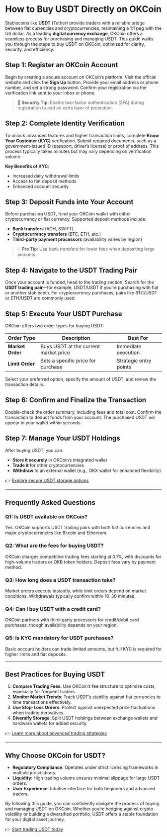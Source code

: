 # How to Buy USDT Directly on OKCoin  

Stablecoins like **USDT** (Tether) provide traders with a reliable bridge between fiat currencies and cryptocurrencies, maintaining a 1:1 peg with the US dollar. As a leading **digital currency exchange**, OKCoin offers a seamless process for purchasing and managing USDT. This guide walks you through the steps to buy USDT on OKCoin, optimized for clarity, security, and efficiency.  

## Step 1: Register an OKCoin Account  

Begin by creating a secure account on OKCoin’s platform. Visit the official website and click the **Sign Up** button. Provide your email address or phone number, and set a strong password. Confirm your registration via the verification link sent to your inbox or phone.  

> 🔐 **Security Tip**: Enable two-factor authentication (2FA) during registration to add an extra layer of protection.  

## Step 2: Complete Identity Verification  

To unlock advanced features and higher transaction limits, complete **Know Your Customer (KYC)** verification. Submit required documents, such as a government-issued ID (passport, driver’s license) or proof of address. This process typically takes minutes but may vary depending on verification volume.  

**Key Benefits of KYC**:  
- Increased daily withdrawal limits  
- Access to fiat deposit methods  
- Enhanced account security  

## Step 3: Deposit Funds into Your Account  

Before purchasing USDT, fund your OKCoin wallet with either cryptocurrency or fiat currency. Supported deposit methods include:  
- **Bank transfers** (ACH, SWIFT)  
- **Cryptocurrency transfers** (BTC, ETH, etc.)  
- **Third-party payment processors** (availability varies by region)  

> 💡 **Pro Tip**: Use bank transfers for lower fees when depositing large amounts.  

## Step 4: Navigate to the USDT Trading Pair  

Once your account is funded, head to the trading section. Search for the **USDT trading pair**—for example, USDT/USDT if you’re purchasing with fiat or another stablecoin. For cryptocurrency purchases, pairs like BTC/USDT or ETH/USDT are commonly used.  

## Step 5: Execute Your USDT Purchase  

OKCoin offers two order types for buying USDT:  

| Order Type      | Description                          | Best For                          |  
|------------------|--------------------------------------|-----------------------------------|  
| **Market Order** | Buys USDT at the current market price | Immediate execution               |  
| **Limit Order**  | Sets a specific price for purchase    | Strategic entry points            |  

Select your preferred option, specify the amount of USDT, and review the transaction details.  

## Step 6: Confirm and Finalize the Transaction  

Double-check the order summary, including fees and total cost. Confirm the transaction to deduct funds from your account. The purchased USDT will appear in your wallet within seconds.  

## Step 7: Manage Your USDT Holdings  

After buying USDT, you can:  
- **Store it securely** in OKCoin’s integrated wallet  
- **Trade it** for other cryptocurrencies  
- **Withdraw** to an external wallet (e.g., OKX wallet for enhanced flexibility)  

👉 [Explore secure USDT storage options](https://bit.ly/okx-bonus)  

---

## Frequently Asked Questions  

### **Q1: Is USDT available on OKCoin?**  
Yes, OKCoin supports USDT trading pairs with both fiat currencies and major cryptocurrencies like Bitcoin and Ethereum.  

### **Q2: What are the fees for buying USDT?**  
OKCoin charges competitive trading fees starting at 0.1%, with discounts for high-volume traders or OKB token holders. Deposit fees vary by payment method.  

### **Q3: How long does a USDT transaction take?**  
Market orders execute instantly, while limit orders depend on market conditions. Withdrawals typically confirm within 10–30 minutes.  

### **Q4: Can I buy USDT with a credit card?**  
OKCoin partners with third-party processors for credit/debit card purchases, though availability depends on your region.  

### **Q5: Is KYC mandatory for USDT purchases?**  
Basic account holders can trade limited amounts, but full KYC is required for higher limits and fiat deposits.  

---

## Best Practices for Buying USDT  

1. **Compare Trading Fees**: Use OKCoin’s fee structure to optimize costs, especially for frequent traders.  
2. **Monitor Market Trends**: Track USDT’s stability against fiat currencies to time transactions effectively.  
3. **Use Stop-Loss Orders**: Protect against unexpected price fluctuations when trading derivatives.  
4. **Diversify Storage**: Split USDT holdings between exchange wallets and hardware wallets for added security.  

👉 [Learn more about advanced trading strategies](https://bit.ly/okx-bonus)  

---

## Why Choose OKCoin for USDT?  

- **Regulatory Compliance**: Operates under strict licensing frameworks in multiple jurisdictions.  
- **Liquidity**: High trading volume ensures minimal slippage for large USDT orders.  
- **User Experience**: Intuitive interface for both beginners and advanced traders.  

By following this guide, you can confidently navigate the process of buying and managing USDT on OKCoin. Whether you’re hedging against crypto volatility or building a diversified portfolio, USDT offers a stable foundation for your digital asset journey.  

👉 [Start trading USDT today](https://bit.ly/okx-bonus)